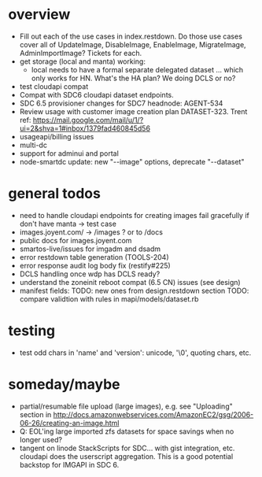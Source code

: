 
# overview

- Fill out each of the use cases in index.restdown. Do those use cases cover
  all of UpdateImage, DisableImage, EnableImage, MigrateImage, AdminImportImage?
  Tickets for each.
- get storage (local and manta) working:
    - local needs to have a formal separate delegated dataset ... which
      only works for HN. What's the HA plan? We doing DCLS or no?
- test cloudapi compat
- Compat with SDC6 cloudapi dataset endpoints.
- SDC 6.5 provisioner changes for SDC7 headnode: AGENT-534
- Review usage with customer image creation plan DATASET-323.
  Trent ref: https://mail.google.com/mail/u/1/?ui=2&shva=1#inbox/1379fad460845d56
- usageapi/billing issues
- multi-dc
- support for adminui and portal
- node-smartdc update: new "--image" options, deprecate "--dataset"


# general todos

- need to handle cloudapi endpoints for creating images fail gracefully if
  don't have manta -> test case
- images.joyent.com/ -> /images ? or to /docs
- public docs for images.joyent.com
- smartos-live/issues for imgadm and dsadm
- error restdown table generation (TOOLS-204)
- error response audit log body fix (restify#225)
- DCLS handling once wdp has DCLS ready?
- understand the zoneinit reboot compat (6.5 CN) issues (see design)
- manifest fields:
    TODO: new ones from design.restdown section
    TODO: compare validtion with rules in mapi/models/dataset.rb

# testing

- test odd chars in 'name' and 'version': unicode, '\0', quoting chars, etc.


# someday/maybe

- partial/resumable file upload (large images), e.g. see
  "Uploading" section in http://docs.amazonwebservices.com/AmazonEC2/gsg/2006-06-26/creating-an-image.html
- Q: EOL'ing large imported zfs datasets for space savings when no longer
  used?
- tangent on linode StackScripts for SDC... with gist integration, etc.
  cloudapi does the userscript aggregation. This is a good potential
  backstop for IMGAPI in SDC 6.
